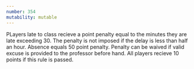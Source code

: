 ```yaml
---
number: 354
mutability: mutable
---
```


PLayers late to class recieve a point penalty equal to the minutes they are late exceeding 30. The penalty is not imposed if the delay is less than half an hour. Absence equals 50 point penalty. Penalty can be waived if valid excuse is provided to the professor before hand. All players recieve 10 points if this rule is passed.
